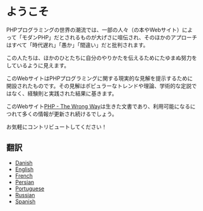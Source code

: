 # ようこそ #

PHPプログラミングの世界の潮流では、一部の人々（の本やWebサイト）によって「モダンPHP」だとされるものが大げさに喧伝され、そのほかのアプローチはすべて「時代遅れ」「愚か」「間違い」だと批判されます。

この人たちは、ほかのひとたちに自分のやりかたを伝えるためにたゆまぬ努力をしているように見えます。

このWebサイトはPHPプログラミングに関する現実的な見解を提示するために開設されたものです。その見解はポピュラーなトレンドや理論、学術的な定説ではなく、経験則と実践された結果に基きます。

このWebサイト[PHP - The Wrong Way](http://www.phpthewrongway.com/)は生きた文書であり、利用可能になるにつれて多くの情報が更新され続けるでしょう。

お気軽にコントリビュートしてください！

## 翻訳 ##

* [Danish](http://www.phpthewrongway.com/da/)
* [English](http://www.phpthewrongway.com/)
* [French](http://www.phpthewrongway.com/fr/)
* [Persian](http://www.phpthewrongway.com/fa/)
* [Portuguese](http://www.phpthewrongway.com/pt_br/)
* [Russian](http://www.phpthewrongway.com/ru/)
* [Spanish](http://www.phpthewrongway.com/es/)
